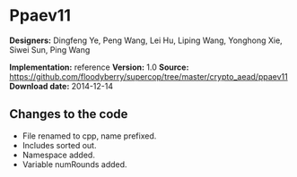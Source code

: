 # Ppaev11

**Designers:** Dingfeng Ye, Peng Wang, Lei Hu, Liping Wang, Yonghong Xie, Siwei Sun, Ping Wang

**Implementation:** reference
**Version:** 1.0
**Source:** https://github.com/floodyberry/supercop/tree/master/crypto_aead/ppaev11
**Download date:** 2014-12-14

## Changes to the code

* File renamed to cpp, name prefixed.
* Includes sorted out.
* Namespace added.
* Variable numRounds added.
